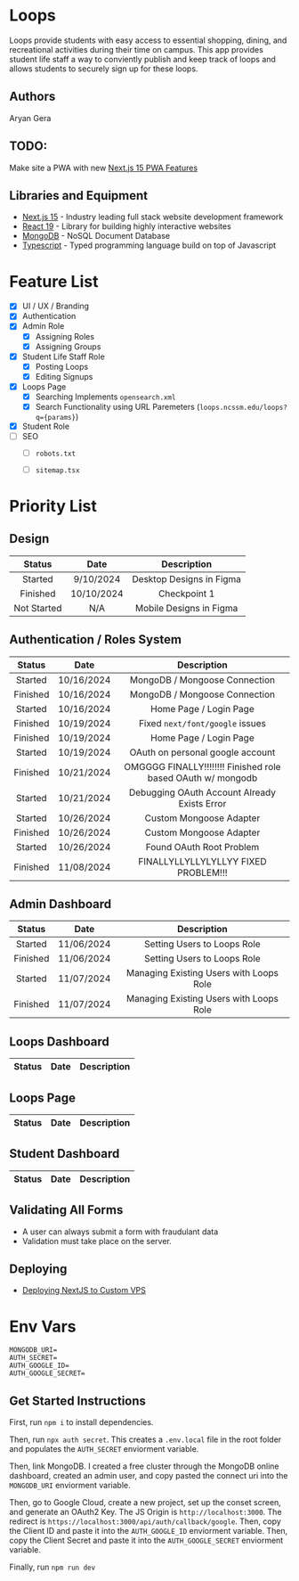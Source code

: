 <!-- <div align="center"> -->

# Loops
Loops provide students with easy access to essential shopping, dining, and recreational activities during their time on campus. This app provides student life staff a way to conviently publish and keep track of loops and allows students to securely sign up for these loops.

<!-- </div> -->

## Authors
Aryan Gera

## TODO:

Make site a PWA with new [Next.js 15 PWA Features](https://nextjs.org/docs/app/building-your-application/configuring/progressive-web-apps?utm_source=chatgpt.com)

## Libraries and Equipment
* [Next.js 15](https://nextjs.org) - Industry leading full stack website development framework
* [React 19](https://react.dev) - Library for building highly interactive websites
* [MongoDB](https://www.mongodb.com) - NoSQL Document Database
* [Typescript](https://www.typescriptlang.org) - Typed programming language build on top of Javascript

# Feature List
- [x] UI / UX / Branding
- [X] Authentication
- [x] Admin Role
  - [x] Assigning Roles
  - [x] Assigning Groups
- [x] Student Life Staff Role
  - [x] Posting Loops
  - [x] Editing Signups
- [x] Loops Page
  - [x] Searching Implements `opensearch.xml`
  - [x] Search Functionality using URL Paremeters (`loops.ncssm.edu/loops?q={params}`)
- [x] Student Role
- [ ] SEO
  - [ ] `robots.txt`
  - [ ] `sitemap.tsx`


# Priority List

## Design
|   Status    |    Date    |       Description        |
| :---------: | :--------: | :----------------------: |
|   Started   | 9/10/2024  | Desktop Designs in Figma |
|  Finished   | 10/10/2024 |       Checkpoint 1       |
| Not Started |    N/A     | Mobile Designs in Figma  |


## Authentication / Roles System
|  Status  |    Date    |                         Description                         |
| :------: | :--------: | :---------------------------------------------------------: |
| Started  | 10/16/2024 |                MongoDB / Mongoose Connection                |
| Finished | 10/16/2024 |                MongoDB / Mongoose Connection                |
| Started  | 10/16/2024 |                   Home Page / Login Page                    |
| Finished | 10/19/2024 |               Fixed `next/font/google` issues               |
| Finished | 10/19/2024 |                   Home Page / Login Page                    |
| Started  | 10/19/2024 |              OAuth on personal google account               |
| Finished | 10/21/2024 | OMGGGG FINALLY!!!!!!!! Finished role based OAuth w/ mongodb |
| Started  | 10/21/2024 |        Debugging OAuth Account Already Exists Error         |
| Started  | 10/26/2024 |                   Custom Mongoose Adapter                   |
| Finished | 10/26/2024 |                   Custom Mongoose Adapter                   |
| Started  | 10/26/2024 |                  Found OAuth Root Problem                   |
| Finished | 11/08/2024 |            FINALLYLLYLLYLYLLYY FIXED PROBLEM!!!             |

## Admin Dashboard
|  Status  |    Date    |               Description               |
| :------: | :--------: | :-------------------------------------: |
| Started  | 11/06/2024 |       Setting Users to Loops Role       |
| Finished | 11/06/2024 |       Setting Users to Loops Role       |
| Started  | 11/07/2024 | Managing Existing Users with Loops Role |
| Finished | 11/07/2024 | Managing Existing Users with Loops Role |


## Loops Dashboard
| Status | Date  | Description |
| :----: | :---: | :---------: |

## Loops Page
| Status | Date  | Description |
| :----: | :---: | :---------: |

## Student Dashboard
| Status | Date  | Description |
| :----: | :---: | :---------: |

## Validating All Forms
- A user can always submit a form with fraudulant data
- Validation must take place on the server.

## Deploying
- [Deploying NextJS to Custom VPS](https://www.reddit.com/r/nextjs/comments/usrdr3/what_is_the_best_way_to_deploy_nextjs_website_to/)

# Env Vars
```
MONGODB_URI=
AUTH_SECRET=
AUTH_GOOGLE_ID=
AUTH_GOOGLE_SECRET=
```

## Get Started Instructions

First, run `npm i` to install dependencies.

Then, run `npx auth secret`. This creates a `.env.local` file in the root folder and populates the `AUTH_SECRET` enviorment variable.

Then, link MongoDB. I created a free cluster through the MongoDB online dashboard, created an admin user, and copy pasted the connect uri into the `MONGODB_URI` enviorment variable.

Then, go to Google Cloud, create a new project, set up the conset screen, and generate an OAuth2 Key. The JS Origin is `http://localhost:3000`. The redirect is `https://localhost:3000/api/auth/callback/google`. Then, copy the Client ID and paste it into the `AUTH_GOOGLE_ID` enviorment variable. Then, copy the Client Secret and paste it into the `AUTH_GOOGLE_SECRET` enviorment variable.

Finally, run `npm run dev`